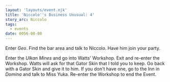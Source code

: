 ```yaml
---
layout: 'layouts/event.njk'
title: 'Niccolo''s Business Unusual: 4'
story_arc: Niccolo
tags:
  - events
date: 0056-00-00
---
```

Enter *Geo*. Find the bar area and talk to Niccolo. Have him join your party.

Enter the *Ulkan Mines* and go into Watts' Workshop. Exit and re-enter the Workshop. Watts will ask for that Gator Skin that I told you to keep. Go back with a Gator Skin and give it to him. If you don't have one, go to the Inn in *Domina* and talk to Miss Yuka. Re-enter the Workshop to end the Event.